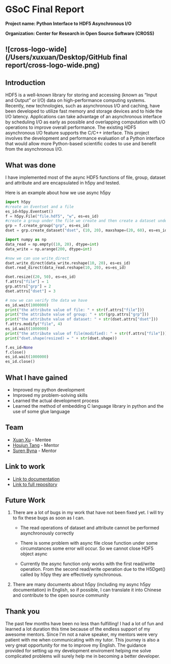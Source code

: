 # GSoC Final Report

**Project name: Python Interface to HDF5 Asynchronous I/O**

**Organization: Center for Research in Open Source Software (CROSS)**

## ![cross-logo-wide](/Users/xuxuan/Desktop/GitHub final report/cross-logo-wide.png)

## Introduction

HDF5 is a well-known library for storing and accessing (known as “Input and Output” or I/O) data on high-performance computing systems. Recently, new technologies, such as asynchronous I/O and caching, have been developed to utilize fast memory and storage devices and to hide the I/O latency. Applications can take advantage of an asynchronous interface by scheduling I/O as early as possible and overlapping computation with I/O operations to improve overall performance. The existing HDF5 asynchronous I/O feature supports the C/C++ interface. This project involves the development and performance evaluation of a Python interface that would allow more Python-based scientific codes to use and benefit from the asynchronous I/O.

## What was done

I have implemented most of the async HDF5 functions of file, group, dataset and attribute and are encapsulated in h5py and tested.

Here is an example about how we use async h5py

```python
import h5py
#create an Eventset and a file
es_id=h5py.Eventset()
f = h5py.File("file.hdf5", "w", es=es_id)
#create a group under the file we create and then create a dataset under that
grp = f.create_group("grp", es=es_id)
dset = grp.create_dataset("dset", (10, 20), maxshape=(20, 60), es=es_id)

import numpy as np
data_read = np.empty((10, 20), dtype=int)
data_write = np.arange(200, dtype=int)

#now we can use write_direct
dset.write_direct(data_write.reshape(10, 20), es=es_id)
dset.read_direct(data_read.reshape(10, 20), es=es_id)

dset.resize((20, 50), es=es_id)
f.attrs["file"] = 1
grp.attrs["grp"] = 2
dset.attrs["dset"] = 3

# now we can verify the data we have
es_id.wait(1000000)
print("the attribute value of file: " + str(f.attrs["file"]))
print("the attribute value of group: " + str(grp.attrs["grp"]))
print("the attribute value of dataset: " + str(dset.attrs["dset"]))
f.attrs.modify("file", 4)
es_id.wait(1000000)
print("the attribute value of file(modified): " + str(f.attrs["file"]))
print("dset.shape(resized) = " + str(dset.shape))

f.es_id=None
f.close()
es_id.wait(1000000)
es_id.close()
```

## What I have gained

+ Improved my python development
+ Improved my problem-solving skills
+ Learned the actual development process
+ Learned the method of embedding C language library in python and the use of some glue language

## Team

- [Xuan Xu](https://github.com/xxLovy) - Mentee
- [Houjun Tang](https://github.com/houjun) - Mentor
- [Suren Byna](https://github.com/sbyna) - Mentor

## Link to work

- [Link to documentation](https://xxlovy.github.io/async-h5py-documentation/)
- [Link to full repository](https://github.com/hpc-io/h5py/tree/async)

## Future Work

1. There are a lot of bugs in my work that have not been fixed yet. I will try to fix these bugs as soon as I can.

   + The read operations of dataset and attribute cannot be performed asynchronously correctly

   + There is some problem with async file close function under some circumstances some error will occur.  So we cannot close HDF5 object async

   + Currently the async function only works with the first read/write operation. From the second read/write operation due to the H5Dget() called by h5py they are effectively synchronous.

2. There are many documents about h5py (including my async h5py documentation) in English, so if possible, I can translate it into Chinese and contribute to the open source community

## Thank you

The past few months have been no less than fulfilling! I had a lot of fun and learned a lot duration this time because of the endless support of my awesome mentors. Since I'm not a naive speaker, my mentors were very patient with me when communicating with my tutor. This journey is also a very great opportunity for me to improve my English. The guidance provided for setting up my development enviroment helping me solve complicated problems will surely help me in becoming a better developer.


